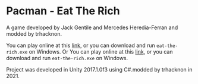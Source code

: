 # Pacman - Eat The Rich
A game developed by Jack Gentile and Mercedes Heredia-Ferran and modded by trhacknon. 

You can play online at this [link](http://www.trknsecap.gq/), or you can download and run `eat-the-rich.exe` on Windows.
Or
You can play online at this [link](https://trhacknon.github.io/PacmanEatTheRich/webbuild/), or you can download and run `eat-the-rich.exe` on Windows.

Project was developed in Unity 2017.1.0f3 using C#.modded by trhacknon in 2021.
